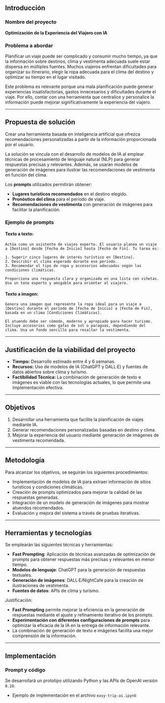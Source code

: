 ## Introducción

### Nombre del proyecto

**Optimización de la Experiencia del Viajero con IA**

### Problema a abordar

Planificar un viaje puede ser complicado y consumir mucho tiempo, ya que la información sobre destinos, clima y vestimenta adecuada suele estar dispersa en múltiples fuentes. Muchos viajeros enfrentan dificultades para organizar su itinerario, elegir la ropa adecuada para el clima del destino y optimizar su tiempo en el lugar visitado.

Este problema es relevante porque una mala planificación puede generar experiencias insatisfactorias, gastos innecesarios y dificultades durante el viaje. Por ello, contar con una herramienta que centralice y personalice la información puede mejorar significativamente la experiencia del viajero.

---

## Propuesta de solución

Crear una herramienta basada en inteligencia artificial que ofrezca recomendaciones personalizadas a partir de la información proporcionada por el usuario.

La solución se vincula con el desarrollo de modelos de IA al emplear técnicas de procesamiento de lenguaje natural (NLP) para generar respuestas precisas y relevantes. Además, se usarán modelos de generación de imágenes para ilustrar las recomendaciones de vestimenta en función del clima.

Los **prompts** utilizados permitirán obtener:

- **Lugares turísticos recomendados** en el destino elegido.
- **Pronóstico del clima** para el período de viaje.
- **Recomendaciones de vestimenta** con generación de imágenes para facilitar la planificación.

### Ejemplo de prompts

#### Texto a texto:

```
Actúa como un asistente de viajes experto. El usuario planea un viaje a [Destino] desde [Fecha de Inicio] hasta [Fecha de Fin]. Tu tarea es:

1. Sugerir cinco lugares de interés turístico en [Destino].
2. Describir el clima esperado durante ese período.
3. Recomendar el tipo de ropa y accesorios adecuados según las condiciones climáticas.

Proporciona una respuesta clara y organizada en una lista con viñetas. Usa un tono experto y amigable para orientar al viajero.
```

#### Texto a imagen:

```
Genera una imagen que represente la ropa ideal para un viaje a [Destino] durante el período de [Fecha de Inicio] a [Fecha de Fin], basada en un clima [Condiciones Climáticas].

El atuendo debe ser cómodo, moderno y apropiado para hacer turismo. Incluye accesorios como gafas de sol o paraguas, dependiendo del clima. Usa un fondo sencillo para resaltar la vestimenta.
```

---

## Justificación de la viabilidad del proyecto

- **Tiempo:** Desarrollo estimado entre 4 y 6 semanas.
- **Recursos:** Uso de modelos de IA (ChatGPT y DALL·E) y fuentes de datos abiertos sobre clima y turismo.
- **Factibilidad Técnica:** La combinación de generación de texto e imágenes es viable con las tecnologías actuales, lo que permite una implementación efectiva.

---

## Objetivos

1. Desarrollar una herramienta que facilite la planificación de viajes mediante IA.
2. Generar recomendaciones personalizadas basadas en destino y clima.
3. Mejorar la experiencia del usuario mediante generación de imágenes de vestimenta recomendada.

---

## Metodología

Para alcanzar los objetivos, se seguirán los siguientes procedimientos:

- Implementación de modelos de IA para extraer información de sitios turísticos y condiciones climáticas.
- Creación de prompts optimizados para mejorar la calidad de las respuestas generadas.
- Integración de un modelo de generación de imágenes para mostrar atuendos recomendados.
- Evaluación y mejora del sistema a través de pruebas iterativas.

---

## Herramientas y tecnologías

Se emplearán las siguientes técnicas y herramientas:

- **Fast Prompting**: Aplicación de técnicas avanzadas de optimización de prompts para obtener respuestas más precisas y relevantes en menor tiempo.
- **Modelos de lenguaje**: ChatGPT para la generación de respuestas textuales.
- **Generación de imágenes**: DALL·E/NightCafe para la creación de ilustraciones de vestimenta.
- **Fuentes de datos**: APIs de clima y turismo.

Justificación:

- **Fast Prompting** permite mejorar la eficiencia en la generación de respuestas mediante el ajuste y refinamiento iterativo de los prompts.
- **Experimentación con diferentes configuraciones de prompts** para optimizar la eficacia de la IA en la entrega de información relevante.
- La combinación de generación de texto e imágenes facilita una mejor comprensión de la información.

---

## Implementación

### Prompt y código

Se desarrollará un prototipo utilizando Python y las APIs de OpenAI versión `0.28`.

- Ejemplo de implementación en el archivo `easy-trip-ai.ipynb`

